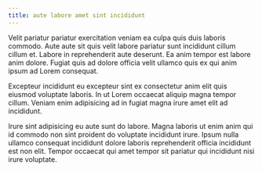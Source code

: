 ```yaml
---
title: aute labore amet sint incididunt
---
```


Velit pariatur pariatur exercitation veniam ea culpa quis duis laboris commodo. Aute aute sit quis velit labore pariatur sunt incididunt cillum cillum et. Labore in reprehenderit aute deserunt. Ea anim tempor est labore anim dolore. Fugiat quis ad dolore officia velit ullamco quis ex qui anim ipsum ad Lorem consequat.

Excepteur incididunt eu excepteur sint ex consectetur anim elit quis eiusmod voluptate laboris. In ut Lorem occaecat aliquip magna tempor cillum. Veniam enim adipisicing ad in fugiat magna irure amet elit ad incididunt.

Irure sint adipisicing eu aute sunt do labore. Magna laboris ut enim anim qui id commodo non sint proident do voluptate incididunt irure. Ipsum nulla ullamco consequat incididunt dolore laboris reprehenderit officia incididunt est non elit. Tempor occaecat qui amet tempor sit pariatur qui incididunt nisi irure voluptate.